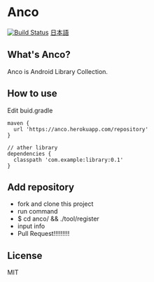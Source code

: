 # Anco
[![Build Status](https://travis-ci.org/henteko/anco.svg?branch=master)](https://travis-ci.org/henteko/anco)
[日本語](https://anco.herokuapp.com/public/index-ja.html)

## What's Anco?
Anco is Android Library Collection.

## How to use
Edit buid.gradle
```
maven {
  url 'https://anco.herokuapp.com/repository'
}

// ather library
dependencies {
  classpath 'com.example:library:0.1'
}
```

## Add repository
* fork and clone this project
* run command
 * $ cd anco/ && ./tool/register
 * input info
* Pull Request!!!!!!!!!

## License
MIT
